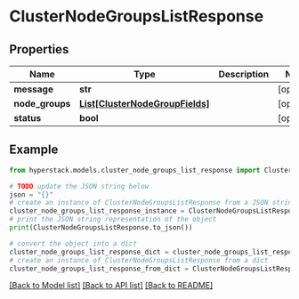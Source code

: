 # ClusterNodeGroupsListResponse


## Properties

Name | Type | Description | Notes
------------ | ------------- | ------------- | -------------
**message** | **str** |  | [optional] 
**node_groups** | [**List[ClusterNodeGroupFields]**](ClusterNodeGroupFields.md) |  | [optional] 
**status** | **bool** |  | [optional] 

## Example

```python
from hyperstack.models.cluster_node_groups_list_response import ClusterNodeGroupsListResponse

# TODO update the JSON string below
json = "{}"
# create an instance of ClusterNodeGroupsListResponse from a JSON string
cluster_node_groups_list_response_instance = ClusterNodeGroupsListResponse.from_json(json)
# print the JSON string representation of the object
print(ClusterNodeGroupsListResponse.to_json())

# convert the object into a dict
cluster_node_groups_list_response_dict = cluster_node_groups_list_response_instance.to_dict()
# create an instance of ClusterNodeGroupsListResponse from a dict
cluster_node_groups_list_response_from_dict = ClusterNodeGroupsListResponse.from_dict(cluster_node_groups_list_response_dict)
```
[[Back to Model list]](../README.md#documentation-for-models) [[Back to API list]](../README.md#documentation-for-api-endpoints) [[Back to README]](../README.md)


